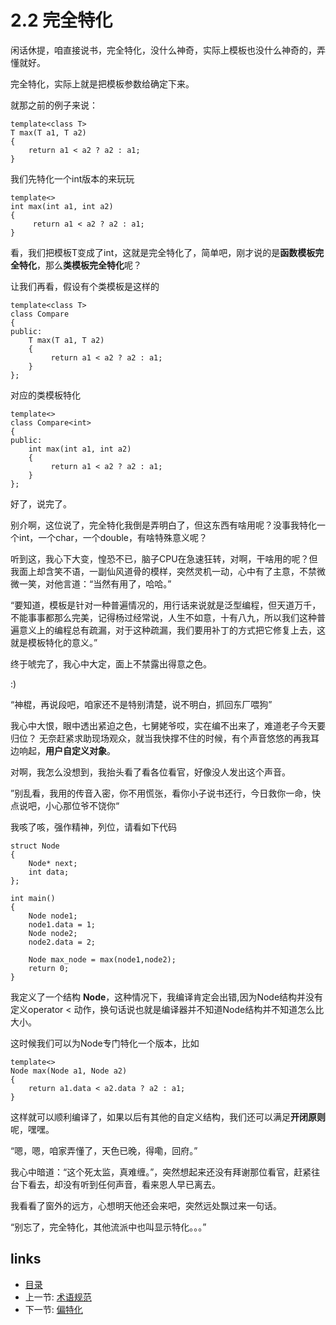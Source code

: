 # 2.2 完全特化

闲话休提，咱直接说书，完全特化，没什么神奇，实际上模板也没什么神奇的，弄懂就好。

完全特化，实际上就是把模板参数给确定下来。

就那之前的例子来说：

    template<class T>
    T max(T a1, T a2)
    {
        return a1 < a2 ? a2 : a1;
    }

我们先特化一个int版本的来玩玩

    template<>
    int max(int a1, int a2)
    {
         return a1 < a2 ? a2 : a1;
    }

看，我们把模板T变成了int，这就是完全特化了，简单吧，刚才说的是**函数模板完全特化**，那么**类模板完全特化**呢？

让我们再看，假设有个类模板是这样的

    template<class T>
    class Compare
    {
    public:
        T max(T a1, T a2)
        {
             return a1 < a2 ? a2 : a1;
        }
    };
    
对应的类模板特化

    template<>
    class Compare<int>
    {
    public:
        int max(int a1, int a2)
        {
             return a1 < a2 ? a2 : a1;
        }
    };
    
好了，说完了。

别介啊，这位说了，完全特化我倒是弄明白了，但这东西有啥用呢？没事我特化一个int，一个char，一个double，有啥特殊意义呢？

听到这，我心下大变，惶恐不已，脑子CPU在急速狂转，对啊，干啥用的呢？但我面上却含笑不语，一副仙风道骨的模样，突然灵机一动，心中有了主意，不禁微微一笑，对他言道：“当然有用了，哈哈。”

“要知道，模板是针对一种普遍情况的，用行话来说就是泛型编程，但天道万千，不能事事都那么完美，记得杨过经常说，人生不如意，十有八九，所以我们这种普遍意义上的编程总有疏漏，对于这种疏漏，我们要用补丁的方式把它修复上去，这就是模板特化的意义。”

终于唬完了，我心中大定，面上不禁露出得意之色。

:)

“神棍，再说段吧，咱家还不是特别清楚，说不明白，抓回东厂喂狗”

我心中大恨，眼中透出紧迫之色，七舅姥爷哎，实在编不出来了，难道老子今天要归位？ 无奈赶紧求助现场观众，就当我快撑不住的时候，有个声音悠悠的再我耳边响起，**用户自定义对象**。

对啊，我怎么没想到，我抬头看了看各位看官，好像没人发出这个声音。

”别乱看，我用的传音入密，你不用慌张，看你小子说书还行，今日救你一命，快点说吧，小心那位爷不饶你“

我咳了咳，强作精神，列位，请看如下代码

    struct Node
    {
    	Node* next;
    	int data;
    };
    
    int main()
    {
    	Node node1;
    	node1.data = 1;
    	Node node2;
    	node2.data = 2;
    
    	Node max_node = max(node1,node2);
    	return 0;
    }

我定义了一个结构 **Node**，这种情况下，我编译肯定会出错,因为Node结构并没有定义operator < 动作，换句话说也就是编译器并不知道Node结构并不知道怎么比大小。

这时候我们可以为Node专门特化一个版本，比如

    template<>
    Node max(Node a1, Node a2)
    {
    	return a1.data < a2.data ? a2 : a1;
    }

这样就可以顺利编译了，如果以后有其他的自定义结构，我们还可以满足**开闭原则**呢，嘿嘿。


“嗯，嗯，咱家弄懂了，天色已晚，得嘞，回府。”

我心中暗道：“这个死太监，真难缠。”，突然想起来还没有拜谢那位看官，赶紧往台下看去，却没有听到任何声音，看来恩人早已离去。

我看看了窗外的远方，心想明天他还会来吧，突然远处飘过来一句话。


“别忘了，完全特化，其他流派中也叫显示特化。。。”

## links
  * [目录](<00.00.目录.md>)
  * 上一节: [术语规范](<02.01.术语规范.md>)
  * 下一节: [偏特化](<02.03.偏特化.md>)


